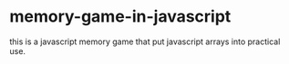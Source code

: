 
# memory-game-in-javascript
this is a javascript memory game that put javascript arrays into practical use.
